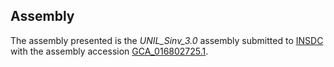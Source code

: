 Assembly
--------

The assembly presented is the
_UNIL\_Sinv\_3.0_
assembly submitted to
[INSDC](https://www.insdc.org) with the assembly accession
[GCA\_016802725.1](http://www.ebi.ac.uk/ena/data/view/GCA_016802725.1).

